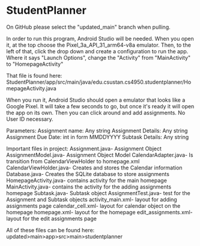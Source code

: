# StudentPlanner

On GitHub please select the "updated_main" branch when pulling.

In order to run this program, Android Studio will be needed. 
When you open it, at the top choose the Pixel_3a_API_31_arm64-v8a emulator.
Then, to the left of that, click the drop down and create a configuration to run the app. 
    Where it says "Launch Options", change the "Activity" from "MainActivity" to "HomepageActivity"

That file is found here: StudentPlanner/app/src/main/java/edu.csustan.cs4950.studentplanner/HomepageActivity.java

When you run it, Android Studio should open a emulator that looks like a Google Pixel. 
It will take a few seconds to go, but once it's ready it will open the app on its own. 
Then you can click around and add assignments.
No User ID necessary.

Parameters:
Assignment name: Any string
Assignment Details: Any string
Assignment Due Date: int in form MMDDYYYY
Subtask Details: Any string

Important files in project:
Assignment.java- Assignment Object
AssignmentModel.java- Assignment Object Model
CalendarAdapter.java- Is transition from CalendarViewHolder to homepage.xml
CalendarViewHolder.java- Creates and stores the Calendar information
Database.java- Creates the SQLite database to store assignments
HomepageActivity.java- contains activity for the main homepage
MainActivity.java- contains the activity for the adding assignments homepage
Subtask.java- Subtask object
AssignmentTest.java- test for the Assignment and Subtask objects
activity_main.xml- layout for adding assignments page
calendar_cell.xml- layout for calendar object on the homepage
homepage.xml- layout for the homepage
edit_assignments.xml- layout for the edit assignments page

All of these files can be found here: updated>main>app>src>main>studentplanner
